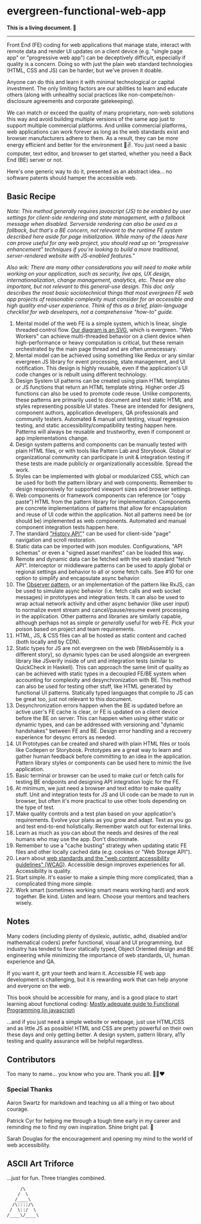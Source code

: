 # evergreen-functional-web-app

**This is a living document. 🌱**

___

Front End (FE) coding for web applications that manage state, interact with remote data and render UI updates on a client device (e.g. "single page app" or "progressive web app") can be deceptively difficult, especially if quality is a concern. Doing so with just the plain web standard technologies (HTML, CSS and JS) can be harder, but we've proven it doable.

Anyone can do this and learn it with minimal technological or capital investment. The only limiting factors are our abilities to learn and educate others (along with unhealthy social practices like non-compete/non-disclosure agreements and corporate gatekeeping).

We can match or exceed the quality of many proprietary, non-web solutions this way and avoid building multiple versions of the same app just to support multiple commercial platforms. And unlike commercial platforms, web applications can work forever as long as the web standards exist and browser manufacturers adhere to them. As a result, they can be more energy efficient and better for the environment 🌲✌️. You just need a basic computer, text editor, and browser to get started, whether you need a Back End (BE) server or not.

Here's one generic way to do it, presented as an abstract idea... no software patents should hamper the accessible web.

## Basic Recipe

*Note: This method generally requires javascript (JS) to be enabled by user settings for client-side rendering and state management, with a fallback message when disabled. Serverside rendering can also be used as a fallback, but that's a BE concern, not relevant to the runtime FE system described here aside for page initialization. While many of the ideas here can prove useful for any web project, you should read up on "progressive enhancement" techniques if you're looking to build a more traditional, server-rendered website with JS-enabled features."*

*Also wik: There are many other considerations you will need to make while working on your application, such as security, live ops, UX design, internationalization, change management, analytics, etc. These are also important, but not relevant to this general-use design. This doc only describes the most basic sociotechnical things that most evergreen FE web app projects of reasonable complexity must consider for an accessible and high quality end-user experience. Think of this as a brief, plain-language checklist for web developers, not a comprehensive "how-to" guide.*

1. Mental model of the web FE is a simple system, which is linear, single threaded control flow.  [Our diagram is an SVG](https://raw.githubusercontent.com/darthrellimnad/generic-fe-system/main/Generic-FE-System.drawio.svg), which is evergreen. "Web Workers" can achieve multi-threaded behavior on a client device when high-performance or heavy computation is critical, but these remain orchestrated by the main page thread and are often unnecessary.
2. Mental model can be achieved using something like Redux or any similar evergreen JS library for event processing, state management, and UI notification. This design is highly reusable, even if the application's UI code changes or is rebuilt using different technology.
3. Design System UI patterns can be created using plain HTML templates or JS functions that return an HTML template string.  Higher order JS functions can also be used to promote code reuse. Unlike components, these patterns are primarily used to document and test static HTML and styles representing possible UI states. These are intended for designers, component authors, application developers, QA professionals and community testers. Automated & manual unit testing, visual regression testing, and static accessibility/compatibility testing happen here. Patterns will always be reusable and trustworthy, even if component or app implementations change.
4. Design system patterns and components can be manually tested with plain HTML files, or with tools like Pattern Lab and Storybook. Global or organizational community can participate in unit & integration testing if these tests are made publicly or organizationally accessible. Spread the work.
5. Styles can be implemented with global or modularized CSS, which can be used for both the pattern library and web components. Remember to design responsively for supported viewport sizes and browser settings.
6. Web components or framework components can reference (or “copy paste”) HTML from the pattern library for implementation.  Components are concrete implementations of patterns that allow for encapsulation and reuse of UI code within the application. Not all patterns need be (or should be) implemented as web components. Automated and manual component integration tests happen here.
7. The standard ["History API"](https://html.spec.whatwg.org/dev/nav-history-apis.html#the-history-interface)" can be used for client-side "page" navigation and scroll restoration.
8. Static data can be imported with json modules. Configurations, "API schemas" or even a "signed asset manifest" can be loaded this way.
9. Remote and dynamic data can be fetched with the web standard "fetch API". Interceptor or middleware patterns can be used to apply global or regional settings and behavior to all or some fetch calls.  See #10 for one option to simplify and encapsulate async behavior.
10. The [Observer pattern](https://github.com/tc39/proposal-observable), or an implementation of the pattern like RxJS, can be used to simulate async behavior (i.e. fetch calls and web socket messages) in prototypes and integration tests.  It can also be used to wrap actual network activity and other async behavior (like user input) to normalize event stream and cancel/pause/resume event processing in the application. Other patterns and libraries are similarly capable, although perhaps not as simple or *generally* useful for web FE. Pick your poison based on project and team requirements.
11. HTML, JS, & CSS files can all be hosted as static content and cached (both locally and by CDN).
12. Static types for JS are not evergreen on the web (WebAssembly is a different story), so dynamic types can be used alongside an evergreen library like JSverify inside of unit and integration tests (similar to QuickCheck in Haskell).  This can approach the same limit of quality as can be achieved with static types in a decoupled FE/BE system when accounting for complexity and desynchronization with BE. This method can also be used for testing other stuff, like HTML generated by functional UI patterns. Statically typed languages that compile to JS can be great too, just not relevant to this document.
13. Desynchronization errors happen when the BE is updated before an active user's FE cache is clear, or FE is updated on a client device before the BE on server.  This can happen when using either static or dynamic types, and can be addressed with versioning and "dynamic handshakes" between FE and BE. Design error handling and a recovery experience for desync errors as needed.
14. UI Prototypes can be created and shared with plain HTML files or tools like Codepen or Storybook. Prototypes are a great way to learn and gather human feedback before committing to an idea in the application. Pattern library styles or components can be used here to mimic the live application.
15. Basic terminal or browser can be used to make curl or fetch calls for testing BE endpoints and designing API integration logic for the FE.
16. At minimum, we just need a browser and text editor to make quality stuff.  Unit and integration tests for JS and UI code can be made to run in browser, but often it's more practical to use other tools depending on the type of test.
17. Make quality controls and a test plan based on your application's requirements. Evolve your plans as you grow and adapt. Test as you go and test end-to-end holistically. Remember watch out for external links.
18. Learn as much as you can about the needs and desires of the real humans who may use the app. Don't discriminate.
19. Remember to use a "cache busting" strategy when updating static FE files and other locally cached data (e.g. cookies or "Web Storage API").
20. Learn about [web standards and the "web content accessibility guidelines" (WCAG)](https://www.w3.org/WAI/standards-guidelines/). Accessible design improves experiences for all. Accessibility is quality.
21. Start simple. It's easier to make a simple thing more complicated, than a complicated thing more simple.
22. Work smart (sometimes working smart means working hard) and work together. Be kind. Listen and learn. Choose your mentors and teachers wisely.

## Notes

Many coders (including plenty of dyslexic, autistic, adhd, disabled and/or mathematical coders) prefer functional, visual and UI programming, but industry has tended to favor statically typed, Object Oriented design and BE engineering while minimizing the importance of web standards, UI, human experience and QA.

If you want it, grit your teeth and learn it. Accessible FE web app development is challenging, but it is rewarding work that can help anyone and everyone on the web.

This book should be accessible for many, and is a good place to start learning about functional coding: [Mostly adequate guide to Functional Programming (in javascript)](https://github.com/MostlyAdequate/mostly-adequate-guide)

...and if you just need a simple website or webpage, just use HTML/CSS and as little JS as possible!  HTML and CSS are pretty powerful on their own these days and only getting better. A design system, pattern library, a11y testing and quality assurance will be helpful regardless.

## Contributors
Too many to name... you know who you are.  Thank you all. 🤘💥❤️

### Special Thanks
Aaron Swartz for markdown and teaching us all a thing or two about courage.

Patrick Cyr for helping me through a tough time early in my career and reminding me to find my own inspiration. Shine bright pal. 🌌

Sarah Douglas for the encouragement and opening my mind to the world of web accessibility.

## ASCII Art Triforce
...just for fun. Three triangles combined.

```
     /\
    /  \
   /____\  
  /\::::/\
 /  \::/  \
/____\/____\
```
